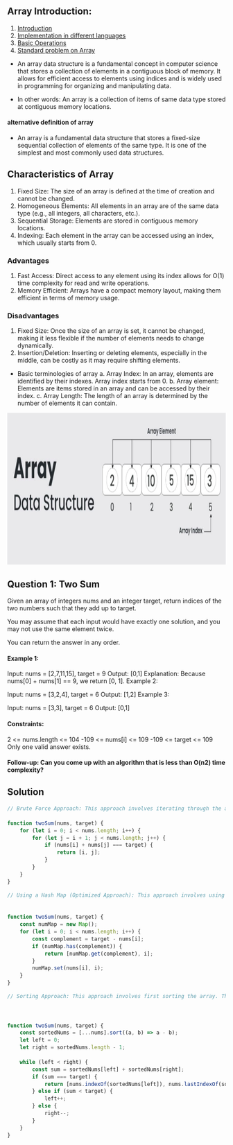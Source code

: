 ## Array Introduction:

1. [Introduction](#arrayIntro)
2. [Implementation in different languages]()
3. [Basic Operations]()
4. [Standard problem on Array](#arrayProblemSolving)

<div id="arrayIntro">

- An array data structure is a fundamental concept in computer science that stores a collection of elements in a contiguous block of memory. It allows for efficient access to elements using indices and is widely used in programming for organizing and manipulating data.

- In other words: An array is a collection of items of same data type stored at contiguous memory locations.
#### alternative definition of array
- An array is a fundamental data structure that stores a fixed-size sequential collection of elements of the same type. It is one of the simplest and most commonly used data structures.

## Characteristics of Array
1. Fixed Size: The size of an array is defined at the time of creation and cannot be changed.
2. Homogeneous Elements: All elements in an array are of the same data type (e.g., all integers, all characters, etc.).
3. Sequential Storage: Elements are stored in contiguous memory locations.
4. Indexing: Each element in the array can be accessed using an index, which usually starts from 0.

### Advantages
1. Fast Access: Direct access to any element using its index allows for O(1) time complexity for read and write operations.
2. Memory Efficient: Arrays have a compact memory layout, making them efficient in terms of memory usage.
### Disadvantages
1. Fixed Size: Once the size of an array is set, it cannot be changed, making it less flexible if the number of elements needs to change dynamically.
2. Insertion/Deletion: Inserting or deleting elements, especially in the middle, can be costly as it may require shifting elements.




- Basic terminologies of array
  a. Array Index: In an array, elements are identified by their indexes. Array index starts from 0.
  b. Array element: Elements are items stored in an array and can be accessed by their index.
  c. Array Length: The length of an array is determined by the number of elements it can contain.

<div align="center">
  <img height="350" width="650" src="./array.JPG"  />
</div>

<div id="arrayProblemSolving">

## Question 1: Two Sum

Given an array of integers nums and an integer target, return indices of the two numbers such that they add up to target.

You may assume that each input would have exactly one solution, and you may not use the same element twice.

You can return the answer in any order.

#### Example 1:

Input: nums = [2,7,11,15], target = 9
Output: [0,1]
Explanation: Because nums[0] + nums[1] == 9, we return [0, 1].
Example 2:

Input: nums = [3,2,4], target = 6
Output: [1,2]
Example 3:

Input: nums = [3,3], target = 6
Output: [0,1]

#### Constraints:

2 <= nums.length <= 104
-109 <= nums[i] <= 109
-109 <= target <= 109
Only one valid answer exists.

#### Follow-up: Can you come up with an algorithm that is less than O(n2) time complexity?

## Solution

```Javascript
// Brute Force Approach: This approach involves iterating through the array and checking every possible pair to see if they sum up to the target.

function twoSum(nums, target) {
    for (let i = 0; i < nums.length; i++) {
        for (let j = i + 1; j < nums.length; j++) {
            if (nums[i] + nums[j] === target) {
                return [i, j];
            }
        }
    }
}

```

```Javascript
// Using a Hash Map (Optimized Approach): This approach involves using a hash map to store the complements of each number as we iterate through the array. This allows us to find the complement of the current number efficiently.


function twoSum(nums, target) {
    const numMap = new Map();
    for (let i = 0; i < nums.length; i++) {
        const complement = target - nums[i];
        if (numMap.has(complement)) {
            return [numMap.get(complement), i];
        }
        numMap.set(nums[i], i);
    }
}


```

```Javascript
// Sorting Approach: This approach involves first sorting the array. Then, using two pointers, one starting from the beginning and the other from the end, we move them towards each other until we find the pair that sums up to the target.



function twoSum(nums, target) {
    const sortedNums = [...nums].sort((a, b) => a - b);
    let left = 0;
    let right = sortedNums.length - 1;

    while (left < right) {
        const sum = sortedNums[left] + sortedNums[right];
        if (sum === target) {
            return [nums.indexOf(sortedNums[left]), nums.lastIndexOf(sortedNums[right])];
        } else if (sum < target) {
            left++;
        } else {
            right--;
        }
    }
}



```

</div>
</div>

